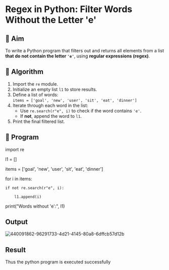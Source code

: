 # Regex in Python: Filter Words Without the Letter 'e'

## 🎯 Aim
To write a Python program that filters out and returns all elements from a list **that do not contain the letter `'e'`**, using **regular expressions (regex)**.

## 🧠 Algorithm
1. Import the `re` module.
2. Initialize an empty list `l1` to store results.
3. Define a list of words:  
   `items = ['goal', 'new', 'user', 'sit', 'eat', 'dinner']`
4. Iterate through each word in the list:
   - Use `re.search(r"e", i)` to check if the word contains `'e'`.
   - If **not**, append the word to `l1`.
5. Print the final filtered list.

## 🧾 Program

import re

l1 = []

items = ['goal', 'new', 'user', 'sit', 'eat', 'dinner']

for i in items:

    if not re.search(r"e", i):
    
        l1.append(i)
        
print("Words without 'e':", l1)

## Output

![440091862-96291733-4d21-4145-80a8-6dffcb57d12b](https://github.com/user-attachments/assets/d059220b-3f82-40bc-8b8a-778fc1168cdf)


## Result

Thus the python program is executed successfully
